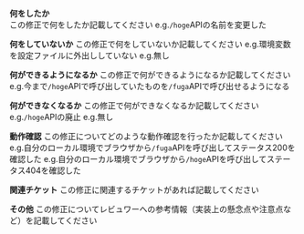 **何をしたか**  
この修正で何をしたか記載してください
e.g.`/hoge`APIの名前を変更した

**何をしていないか**
この修正で何をしていないか記載してください
e.g.環境変数を設定ファイルに外出ししていない
e.g.無し

**何ができるようになるか**
この修正で何ができるようになるか記載してください
e.g.今まで`/hoge`APIで呼び出していたものを`/fuga`APIで呼び出せるようになる

**何ができなくなるか**
この修正で何ができなくなるか記載してください
e.g.`/hoge`APIの廃止
e.g.無し

**動作確認**
この修正についてどのような動作確認を行ったか記載してください
e.g.自分のローカル環境でブラウザから`/fuga`APIを呼び出してステータス200を確認した
e.g.自分のローカル環境でブラウザから`/hoge`APIを呼び出してステータス404を確認した

**関連チケット**
この修正に関連するチケットがあれば記載してください

**その他**
この修正についてレビュワーへの参考情報（実装上の懸念点や注意点など）を記載してください
